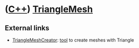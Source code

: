 # ([C++](Cpp.md)) [TriangleMesh](CppTriangleMesh.md)

## External links

 * [TriangleMeshCreator](https://github.com/richelbilderbeek/TriangleMeshCreator): [tool](https://github.com/richelbilderbeek/tools) to create meshes with Triangle
